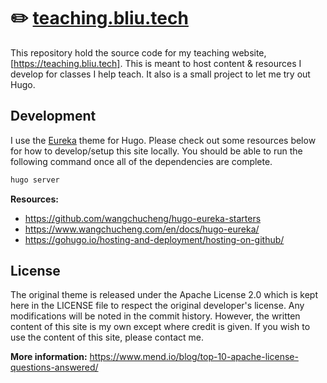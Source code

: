 # ✏️ [teaching.bliu.tech](https://teaching.bliu.tech)
This repository hold the source code for my teaching website, [https://teaching.bliu.tech]. This is meant to host content & resources I develop for classes I help teach. It also is a small project to let me try out Hugo.

## Development
I use the [Eureka](https://github.com/wangchucheng/hugo-eureka) theme for Hugo. Please check out some resources below for how to develop/setup this site locally. You should be able to run the following command once all of the dependencies are complete.

```bash
hugo server
```

**Resources:**
- https://github.com/wangchucheng/hugo-eureka-starters
- https://www.wangchucheng.com/en/docs/hugo-eureka/
- https://gohugo.io/hosting-and-deployment/hosting-on-github/

## License
The original theme is released under the Apache License 2.0 which is kept here in the LICENSE file to respect the original developer's license. Any modifications will be noted in the commit history. However, the written content of this site is my own except where credit is given. If you wish to use the content of this site, please contact me.

**More information:** https://www.mend.io/blog/top-10-apache-license-questions-answered/